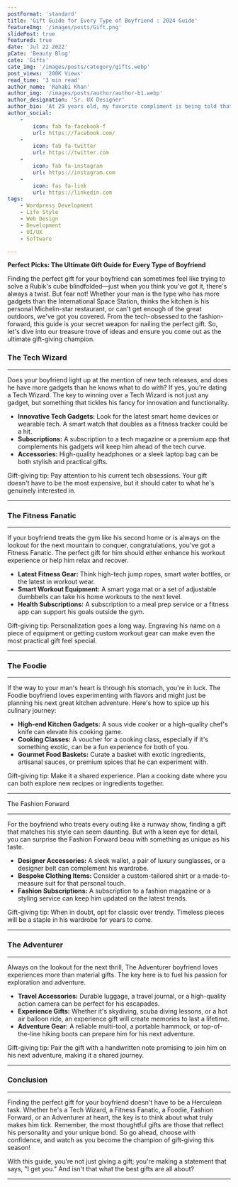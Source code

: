 ```yaml
---
postFormat: 'standard'
title: 'Gift Guide for Every Type of Boyfriend : 2024 Guide'
featureImg: '/images/posts/Gift.png'
slidePost: true
featured: true
date: 'Jul 22 2022'
pCate: 'Beauty Blog'
cate: 'Gifts'
cate_img: '/images/posts/category/gifts.webp'
post_views: '200K Views'
read_time: '3 min read'
author_name: 'Rahabi Khan'
author_img: '/images/posts/author/author-b1.webp'
author_designation: 'Sr. UX Designer'
author_bio: 'At 29 years old, my favorite compliment is being told that I look like my mom. Seeing myself in her image, like this daughter up top, makes me so proud of how far I’ve come, and so thankful for where I come from.'
author_social:
    -
        icon: fab fa-facebook-f
        url: https://facebook.com/
    -
        icon: fab fa-twitter
        url: https://twitter.com
    -
        icon: fab fa-instagram
        url: https://instagram.com
    - 
        icon: fas fa-link
        url: https://linkedin.com
tags: 
    - Wordpress Development
    - Life Style
    - Web Design
    - Development
    - UI/UX
    - Software

---
```


**Perfect Picks: The Ultimate Gift Guide for Every Type of Boyfriend**

Finding the perfect gift for your boyfriend can sometimes feel like trying to solve a Rubik's cube blindfolded—just when you think you've got it, there's always a twist. But fear not! Whether your man is the type who has more gadgets than the International Space Station, thinks the kitchen is his personal Michelin-star restaurant, or can't get enough of the great outdoors, we've got you covered. From the tech-obsessed to the fashion-forward, this guide is your secret weapon for nailing the perfect gift. So, let's dive into our treasure trove of ideas and ensure you come out as the ultimate gift-giving champion.

### The Tech Wizard

---

Does your boyfriend light up at the mention of new tech releases, and does he have more gadgets than he knows what to do with? If yes, you're dating a Tech Wizard. The key to winning over a Tech Wizard is not just any gadget, but something that tickles his fancy for innovation and functionality.

- **Innovative Tech Gadgets:** Look for the latest smart home devices or wearable tech. A smart watch that doubles as a fitness tracker could be a hit.
- **Subscriptions:** A subscription to a tech magazine or a premium app that complements his gadgets will keep him ahead of the tech curve.
- **Accessories:** High-quality headphones or a sleek laptop bag can be both stylish and practical gifts.

Gift-giving tip: Pay attention to his current tech obsessions. Your gift doesn't have to be the most expensive, but it should cater to what he's genuinely interested in.

---

### The Fitness Fanatic

---

If your boyfriend treats the gym like his second home or is always on the lookout for the next mountain to conquer, congratulations, you've got a Fitness Fanatic. The perfect gift for him should either enhance his workout experience or help him relax and recover.

- **Latest Fitness Gear:** Think high-tech jump ropes, smart water bottles, or the latest in workout wear.
- **Smart Workout Equipment:** A smart yoga mat or a set of adjustable dumbbells can take his home workouts to the next level.
- **Health Subscriptions:** A subscription to a meal prep service or a fitness app can support his goals outside the gym.

Gift-giving tip: Personalization goes a long way. Engraving his name on a piece of equipment or getting custom workout gear can make even the most practical gift feel special.

---

### The Foodie

---

If the way to your man's heart is through his stomach, you're in luck. The Foodie boyfriend loves experimenting with flavors and might just be planning his next great kitchen adventure. Here's how to spice up his culinary journey:

- **High-end Kitchen Gadgets:** A sous vide cooker or a high-quality chef's knife can elevate his cooking game.
- **Cooking Classes:** A voucher for a cooking class, especially if it's something exotic, can be a fun experience for both of you.
- **Gourmet Food Baskets:** Curate a basket with exotic ingredients, artisanal sauces, or premium spices that he can experiment with.

Gift-giving tip: Make it a shared experience. Plan a cooking date where you can both explore new recipes or ingredients together.

---

The Fashion Forward

---

For the boyfriend who treats every outing like a runway show, finding a gift that matches his style can seem daunting. But with a keen eye for detail, you can surprise the Fashion Forward beau with something as unique as his taste.

- **Designer Accessories:** A sleek wallet, a pair of luxury sunglasses, or a designer belt can complement his wardrobe.
- **Bespoke Clothing Items:** Consider a custom-tailored shirt or a made-to-measure suit for that personal touch.
- **Fashion Subscriptions:** A subscription to a fashion magazine or a styling service can keep him updated on the latest trends.

Gift-giving tip: When in doubt, opt for classic over trendy. Timeless pieces will be a staple in his wardrobe for years to come.

---

### The Adventurer

---

Always on the lookout for the next thrill, The Adventurer boyfriend loves experiences more than material gifts. The key here is to fuel his passion for exploration and adventure.

- **Travel Accessories:** Durable luggage, a travel journal, or a high-quality action camera can be perfect for his escapades.
- **Experience Gifts:** Whether it's skydiving, scuba diving lessons, or a hot air balloon ride, an experience gift will create memories to last a lifetime.
- **Adventure Gear:** A reliable multi-tool, a portable hammock, or top-of-the-line hiking boots can prepare him for his next adventure.

Gift-giving tip: Pair the gift with a handwritten note promising to join him on his next adventure, making it a shared journey.

---

### Conclusion

---

Finding the perfect gift for your boyfriend doesn't have to be a Herculean task. Whether he's a Tech Wizard, a Fitness Fanatic, a Foodie, Fashion Forward, or an Adventurer at heart, the key is to think about what truly makes him tick. Remember, the most thoughtful gifts are those that reflect his personality and your unique bond. So go ahead, choose with confidence, and watch as you become the champion of gift-giving this season!

With this guide, you're not just giving a gift; you're making a statement that says, "I get you." And isn't that what the best gifts are all about?

---
